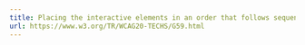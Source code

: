 ```yaml
---
title: Placing the interactive elements in an order that follows sequences and relationships within the content
url: https://www.w3.org/TR/WCAG20-TECHS/G59.html
---
```

